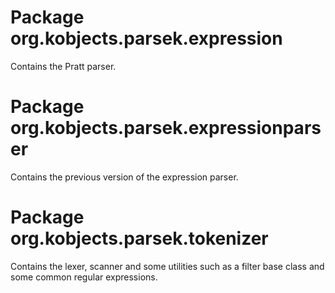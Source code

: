 # Package org.kobjects.parsek.expression

Contains the Pratt parser.

# Package org.kobjects.parsek.expressionparser

Contains the previous version of the expression parser. 

# Package org.kobjects.parsek.tokenizer

Contains the lexer, scanner and some utilities such as a filter base class and some
common regular expressions.